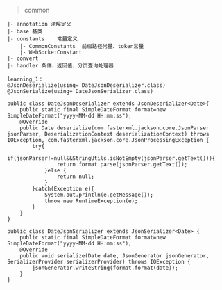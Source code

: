 > common

    |- annotation 注解定义
    |- base 基类
    |- constants    常量定义
        |- CommonConstants  前缀路径常量、token常量
        |- WebSocketConstant
    |- convert
    |- handler 条件、返回值、分页查询处理器
        
    learning_1：
    @JsonDeserialize(using= DateJsonDeserializer.class)
    @JsonSerialize(using= DateJsonSerializer.class)
    
    public class DateJsonDeserializer extends JsonDeserializer<Date>{
        public static final SimpleDateFormat format=new SimpleDateFormat("yyyy-MM-dd HH:mm:ss");
        @Override
        public Date deserialize(com.fasterxml.jackson.core.JsonParser jsonParser, DeserializationContext deserializationContext) throws IOException, com.fasterxml.jackson.core.JsonProcessingException {
            try{
                if(jsonParser!=null&&StringUtils.isNotEmpty(jsonParser.getText())){
                    return format.parse(jsonParser.getText());
                }else {
                    return null;
                }
            }catch(Exception e){
                System.out.println(e.getMessage());
                throw new RuntimeException(e);
            }
        }
    }
    
    public class DateJsonSerializer extends JsonSerializer<Date> {
    	public static final SimpleDateFormat format=new SimpleDateFormat("yyyy-MM-dd HH:mm:ss");
    	@Override
    	public void serialize(Date date, JsonGenerator jsonGenerator, SerializerProvider serializerProvider) throws IOException {
    		jsonGenerator.writeString(format.format(date));
    	}
    }
 